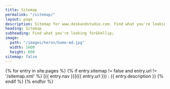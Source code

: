 ```yaml
---
title: Sitemap
permalink: "/sitemap/"
layout: page
description: Sitemap for www.deskandstudio.com. Find what you're looking for.
heading: Sitemap
subheading: Find what you're looking for&hellip;
image:
  path: "/images/heros/home-md.jpg"
  width: 1600
  height: 600
sitemap: false
---
```


{% for entry in site.pages %}
  {% if entry.sitemap != false and entry.url != '/sitemap.xml' %}
[{{ entry.nav }}]({{ entry.url }})
: {{ entry.description }}
  {% endif %}
{% endfor %}